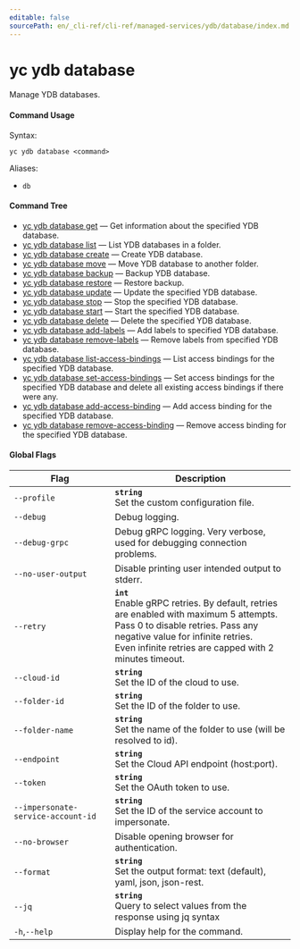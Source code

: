```yaml
---
editable: false
sourcePath: en/_cli-ref/cli-ref/managed-services/ydb/database/index.md
---
```


# yc ydb database

Manage YDB databases.

#### Command Usage

Syntax: 

`yc ydb database <command>`

Aliases: 

- `db`

#### Command Tree

- [yc ydb database get](get.md) — Get information about the specified YDB database.
- [yc ydb database list](list.md) — List YDB databases in a folder.
- [yc ydb database create](create.md) — Create YDB database.
- [yc ydb database move](move.md) — Move YDB database to another folder.
- [yc ydb database backup](backup.md) — Backup YDB database.
- [yc ydb database restore](restore.md) — Restore backup.
- [yc ydb database update](update.md) — Update the specified YDB database.
- [yc ydb database stop](stop.md) — Stop the specified YDB database.
- [yc ydb database start](start.md) — Start the specified YDB database.
- [yc ydb database delete](delete.md) — Delete the specified YDB database.
- [yc ydb database add-labels](add-labels.md) — Add labels to specified YDB database.
- [yc ydb database remove-labels](remove-labels.md) — Remove labels from specified YDB database.
- [yc ydb database list-access-bindings](list-access-bindings.md) — List access bindings for the specified YDB database.
- [yc ydb database set-access-bindings](set-access-bindings.md) — Set access bindings for the specified YDB database and delete all existing access bindings if there were any.
- [yc ydb database add-access-binding](add-access-binding.md) — Add access binding for the specified YDB database.
- [yc ydb database remove-access-binding](remove-access-binding.md) — Remove access binding for the specified YDB database.

#### Global Flags

| Flag | Description |
|----|----|
|`--profile`|<b>`string`</b><br/>Set the custom configuration file.|
|`--debug`|Debug logging.|
|`--debug-grpc`|Debug gRPC logging. Very verbose, used for debugging connection problems.|
|`--no-user-output`|Disable printing user intended output to stderr.|
|`--retry`|<b>`int`</b><br/>Enable gRPC retries. By default, retries are enabled with maximum 5 attempts.<br/>Pass 0 to disable retries. Pass any negative value for infinite retries.<br/>Even infinite retries are capped with 2 minutes timeout.|
|`--cloud-id`|<b>`string`</b><br/>Set the ID of the cloud to use.|
|`--folder-id`|<b>`string`</b><br/>Set the ID of the folder to use.|
|`--folder-name`|<b>`string`</b><br/>Set the name of the folder to use (will be resolved to id).|
|`--endpoint`|<b>`string`</b><br/>Set the Cloud API endpoint (host:port).|
|`--token`|<b>`string`</b><br/>Set the OAuth token to use.|
|`--impersonate-service-account-id`|<b>`string`</b><br/>Set the ID of the service account to impersonate.|
|`--no-browser`|Disable opening browser for authentication.|
|`--format`|<b>`string`</b><br/>Set the output format: text (default), yaml, json, json-rest.|
|`--jq`|<b>`string`</b><br/>Query to select values from the response using jq syntax|
|`-h`,`--help`|Display help for the command.|
